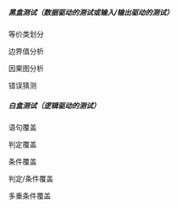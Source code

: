 ##### 黑盒测试（数据驱动的测试或输入/输出驱动的测试）

等价类划分

边界值分析

因果图分析

错误猜测

##### 白盒测试（逻辑驱动的测试）

语句覆盖

判定覆盖

条件覆盖

判定/条件覆盖

多重条件覆盖